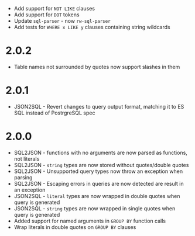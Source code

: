 - Add support for `NOT LIKE` clauses
- Add support for `DOT` tokens
- Update `sql-parser` - now `rw-sql-parser`
- Add tests for `WHERE x LIKE y` clauses containing string wildcards

# 2.0.2
- Table names not surrounded by quotes now support slashes in them

# 2.0.1
- JSON2SQL - Revert changes to query output format, matching it to ES SQL instead of PostrgreSQL spec

# 2.0.0
- SQL2JSON - functions with no arguments are now parsed as functions, not literals
- SQL2JSON - `string` types are now stored without quotes/double quotes
- SQL2JSON - Unsupported query types now throw an exception when parsing
- SQL2JSON - Escaping errors in queries are now detected are result in an exception
- JSON2SQL - `literal` types are now wrapped in double quotes  when query is generated
- JSON2SQL - `string` types are now wrapped in single quotes when query is generated  
- Added support for named arguments in `GROUP BY` function calls
- Wrap literals in double quotes on `GROUP BY` clauses
